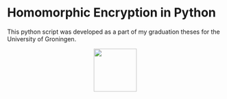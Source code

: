 # Homomorphic Encryption in Python

This python script was developed as a part of my graduation theses for the University of Groningen.

<p align="center">
  <img src="https://github.com/M-P-P-C/pymomorphic3/blob/main/media/encryption_performance.png?raw=true" width="100">
</p>
